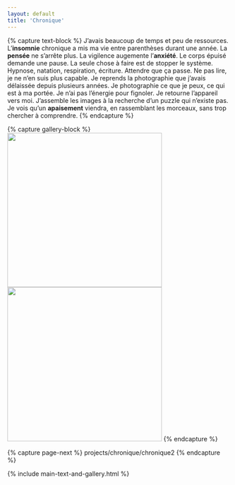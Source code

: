 ```yaml
---
layout: default
title: 'Chronique'
---
```


{% capture text-block %}
J’avais beaucoup de temps et peu de ressources.
L’**insomnie** chronique a mis ma vie entre parenthèses durant une année.
La **pensée** ne s’arrête plus. La vigilence augemente l’**anxiété**. Le corps épuisé demande une pause. 
La seule chose à faire est de stopper le système. Hypnose, natation, respiration, écriture. Attendre que ça passe.
Ne pas lire, je ne n’en suis plus capable. 
Je reprends la photographie que j’avais délaissée depuis plusieurs années.
Je photographie ce que je peux, ce qui est à ma portée. Je n’ai pas l’énergie pour fignoler.
Je retourne l’appareil vers moi.
J’assemble les images à la recherche d’un puzzle qui n’existe pas.
Je vois qu’un **apaisement** viendra, en rassemblant les morceaux, sans trop chercher à comprendre.
{% endcapture %}

{% capture gallery-block %}
<img src="{{ site.github.url }}/assets/img/projects/chronique/P1013266.jpg"
    width="350" alt=""/>
<img src="{{ site.github.url }}/assets/img/projects/chronique/P1014262.jpg"
    width="350" alt=""/>
{% endcapture %}

{% capture page-next %}
projects/chronique/chronique2
{% endcapture %}

{% include main-text-and-gallery.html %}